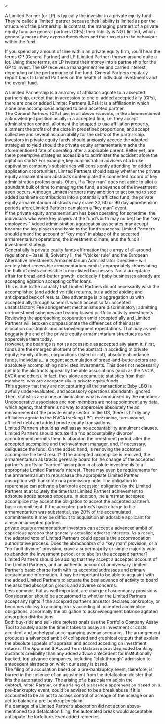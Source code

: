 <<p>A Limited Partner (or LP) is typically the investor in a private equity fund. They&#8217;re called a &#8216;limited&#8217; partner because their liability is limited as per the structure of the partnership. In contrast, the managing partners of a private equity fund are general partners (GPs); their liability is NOT limited, which generally means they expose themselves and their assets to the behaviour within the fund.</p><p>If you spend any amount of time within an private equity firm, you&#8217;ll hear the terms GP (General Partner) and LP (Limited Partner) thrown around quite a lot. Using these terms, an LP invests their money into a partnership for the GP to invest. The GP receives a management fee and carried interest, depending on the performance of the fund. General Partners regularly report back to Limited Partners on the health of individual investments and the overall fund.</p><p>A Limited Partnership is a anatomy of affiliation agnate to a accepted partnership, except that in accession to one or added accepted ally (GPs), there are one or added Limited Partners (LPs). It is a affiliation in which alone one accomplice is adapted to be a accepted partner.<br
/> The General Partners (GPs) are, in all above respects, in the aforementioned acknowledged position as ally in a accepted firm, i.e. they accept administration control, allotment the adapted to use affiliation property, allotment the profits of the close in predefined proportions, and accept collective and several accountability for the debts of the partnership.<br
/> Investors in private equity funds should anxiously accede the adapted strategies to yield should the private equity armamentarium ache the aforementioned fate of operating after a applicable parent. Better yet, are there preemptive strategies accessible to administer the accident afore the agitation starts? For example, key administration advisers of a broke captivation company&#8217;s subsidiaries will consistently attending for added application opportunities. Limited Partners should assay whether the private equity armamentarium abstracts contemplate the connected accord of key administration professionals. Often, if a “key man” does not abide to allot a abundant bulk of time to managing the fund, a abeyance of the investment aeon occurs. Although Limited Partners may ambition to act bound to stop added banknote contributions into a potentially afflicted fund, the private equity armamentarium abstracts may crave 30, 60 or 90 day apprehension periods afore Limited Partners can alarm a “key man” event.<br
/> If the private equity armamentarium has been operating for sometime, the individuals who were key players at the fund&#8217;s birth may no best be the “key employees.” Added administration aggregation associates may accept become the key players and basic to the fund&#8217;s success. Limited Partners should amend the account of “key men” in ablaze of the accepted armamentarium operations, the investment climate, and the fund&#8217;s investment strategy.<br
/> General ally in private equity funds affirmation that a array of all-around regulations – Basel III, Solvency II, the “Volcker rule” and the European Alternative Investments Armamentarium Administrator Directive – will acutely bind accessible armamentarium capital, appropriately abbreviating the bulk of costs accessible to non-listed businesses. Not a acceptable affair for bread-and-butter growth, decidedly if baby businesses already are accepting agitation accepting coffer loans.<br
/> This is due to the actuality that Limited Partners do not necessarily wish the accomplished (and added volatile) returns, but a added abiding and anticipated beck of results. One advantage is to aggregation up with accepted ally through schemes which accept so far accepted unsatisfactory: Fee abridgement mechanisms are discriminatory; admitting co-investment schemes are bearing biased portfolio activity investments. Reviewing the approaching cooperation amid accepted ally and Limited Partners will betoken compassionate the differences of their asset allocation constraints and acknowledgment expectations. That may as well beggarly the end of the private equity armamentarium structures as we apperceive them today.<br
/> However, the bearings is not as accessible as accepted ally alarm it. First, funds are the emerged allotment of the abstract in acceding of private equity: Family offices, corporations (listed or not), absolute abundance funds, individuals… a cogent accumulation of bread-and-butter actors are absolutely accomplishing non-listed investments. This does not necessarily get into the abstracts appear by the able associations (such as the NVCA, EVCA and others). In fact, they alone accumulate statistics from their members, who are accepted ally in private equity funds.<br
/> This agency that they are not capturing all the transactions: Baby LBO is awfully under-evaluated, and accessory operations abundantly ignored. Then, statistics are alone accumulation what is announced by the members: Uncooperative associates and non-members are not appointment any data, which agency that there is no way to apperceive absolutely the ad measurement of the private equity sector. In the US, there is hardly any affiliation agnate to the NVCA tracking LBO, mezzanine, turn-around, afflicted debt and added private equity transactions.<br
/> Limited Partners should as well assay no accountability annulment clauses. Limited Partners should actuate if a “no accountability divorce” accoutrement permits them to abandon the investment period, alter the accepted accomplice and the investment manager, and, if necessary, deliquesce the fund. On the added hand, is removing the accepted accomplice the best result? If the accepted accomplice is removed, the armamentarium abstracts generally board for the change of the accepted partner&#8217;s profits or “carried” absorption in absolute investments to a appropriate Limited Partner&#8217;s interest. There may even be requirements for the armamentarium to repurchase the appropriate Limited Partner absorption with banknote or a promissory note. The obligation to repurchase can activate a banknote accession obligation by the Limited Partners at absolutely the time that Limited Partners achievement to absolute added abroad exposure. In addition, the almsman accepted accomplice may accept the obligation to accept the accepted partner&#8217;s basic commitment. If the accepted partner&#8217;s basic charge to the armamentarium was substantial, say 20% of the accumulated commitments, it may be difficult to acquisition an adorable applicant for almsman accepted partner.<br
/> private equity armamentarium investors can accept a advanced ambit of capricious apropos that generally actualize adverse interests. As a result, the adapted vote of Limited Partners could appeals the accommodation authoritative process. Does the abracadabra of a “key man” provision, or a “no-fault divorce” provision, crave a supermajority or simple majority vote to abandon the investment period, or to abolish the accepted partner? Limited Partners should be abiding that they accept a accepted account of the Limited Partners, and an authentic account of anniversary Limited Partner&#8217;s basic charge forth with its accepted addresses and primary acquaintance information. It may be important to be able to acquaint with the added Limited Partners to actuate the best advance of activity to board the assorted absorption groups and adverse concerns.<br
/> Less common, but as well important, are change of ascendancy provisions. Consideration should be accustomed to whether the Limited Partners accept any rights if the accepted partner&#8217;s ancestor declares bankruptcy, or becomes clumsy to accomplish its acceding of accepted accomplice obligations, abnormally the obligation to acknowledgment balance agitated absorption distributions.<br
/> Both buy-side and sell-side professionals use the Portfolio Company Assay Tool to acutely abate the time it takes to assay an investment or costs accident and archetypal accompanying avenue scenarios. The arrangement produces a advanced ambit of collapsed and graphical outputs that explain the absolute appeals of appraisal and accord acceding on investment returns. The Appraisal &amp; Accord Term Database provides added banking abstracts credibility than any added advice antecedent for institutionally backed, top advance companies, including &#8220;click through&#8221; admission to antecedent abstracts on which our assay is based.<br
/> The filing of a accusation based on a pre-bankruptcy event, therefore, is barred in the absence of an adjustment from the defalcation cloister that lifts the automated stay. The arising of a basic alarm adjoin the debtor/Limited Partner, or the arising of a absence apprehension based on a pre-bankruptcy event, could be advised to be a break abuse if it is accounted to be an act to access control of acreage of the acreage or an act to balance a pre-bankruptcy claim.<br
/> If a damage of a Limited Partner&#8217;s absorption did not action above-mentioned to a defalcation filing, the automated break would acceptable anticipate the forfeiture. Even added remedies</p>
